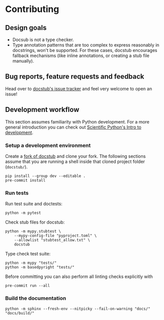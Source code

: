 # Contributing

## Design goals

- Docsub is not a type checker.
- Type annotation patterns that are too complex to express reasonably in docstrings, won't be supported.
  For these cases, docstub encourages fallback mechanisms (like inline annotations, or creating a stub file manually).


## Bug reports, feature requests and feedback

Head over to [docstub's issue tracker](https://github.com/scientific-python/docstub/issues) and feel very welcome to open an issue!


## Development workflow

This section assumes familiarity with Python development.
For a more general introduction you can check out [Scientific Python's Intro to development](https://learn.scientific-python.org/development/tutorials/dev-environment/).


### Setup a development environment

Create a [fork of docstub](https://github.com/scientific-python/docstub/fork) and clone your fork.
The following sections assume that you are running a shell inside that cloned project folder (`docstub/`).

```shell
pip install --group dev --editable .
pre-commit install
```


### Run tests

Run test suite and doctests:

```shell
python -m pytest
```

Check stub files for docstub:

```shell
python -m mypy.stubtest \
    --mypy-config-file "pyproject.toml" \
    --allowlist "stubtest_allow.txt" \
    docstub
```

Type check test suite:

```shell
python -m mypy "tests/"
python -m basedpyright "tests/"
```

Before committing you can also perform all linting checks explicitly with

```shell
pre-commit run --all
```


### Build the documentation

```shell
python -m sphinx --fresh-env --nitpicky --fail-on-warning "docs/" "docs/build/"
```
